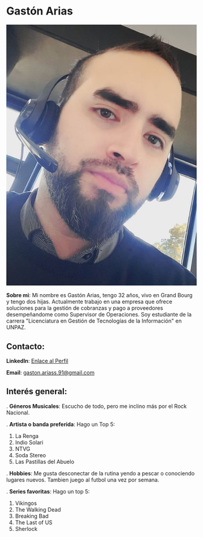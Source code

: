 # Gastón Arias

![Foto de Perfil](./Img/20220523_111608%20(1).jpg)

**Sobre mi**: Mi nombre es Gastón Arias, tengo 32 años, vivo en Grand Bourg y tengo dos hijas. Actualmente trabajo en una empresa que ofrece soluciones para la gestión de cobranzas y pago a proveedores desempeñandome como Supervisor de Operaciones. Soy estudiante de la carrera "Licenciatura en Gestión de Tecnologías de la Información" en UNPAZ.

## Contacto:

**LinkedIn**: [Enlace al Perfil](https://www.linkedin.com/in/gaston-arias/)

**Email**: [gaston.ariass.91@gmail.com](mailto:gaston.ariass.91@gmail.com)

## Interés general:

. **Géneros Musicales**: Escucho de todo, pero me inclino más por el Rock Nacional.

. **Artista o banda preferida**: Hago un Top 5:

1. La Renga
2. Indio Solari
3. NTVG
4. Soda Stereo
5. Las Pastillas del Abuelo

. **Hobbies**: Me gusta desconectar de la rutina yendo a pescar o conociendo lugares nuevos. Tambien juego al futbol una vez por semana.

. **Series favoritas**: Hago un top 5:

1. Vikingos
2. The Walking Dead
3. Breaking Bad
4. The Last of US
5. Sherlock